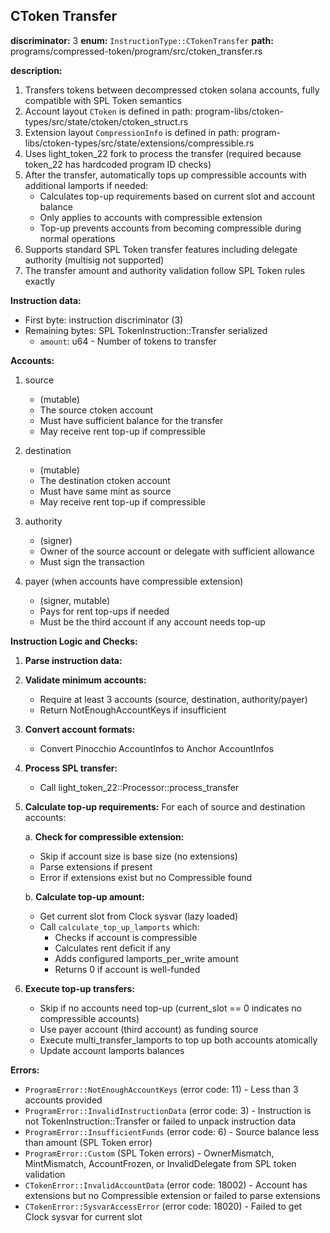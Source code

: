 ## CToken Transfer

**discriminator:** 3
**enum:** `InstructionType::CTokenTransfer`
**path:** programs/compressed-token/program/src/ctoken_transfer.rs

**description:**
1. Transfers tokens between decompressed ctoken solana accounts, fully compatible with SPL Token semantics
2. Account layout `CToken` is defined in path: program-libs/ctoken-types/src/state/ctoken/ctoken_struct.rs
3. Extension layout `CompressionInfo` is defined in path: program-libs/ctoken-types/src/state/extensions/compressible.rs
4. Uses light_token_22 fork to process the transfer (required because token_22 has hardcoded program ID checks)
5. After the transfer, automatically tops up compressible accounts with additional lamports if needed:
   - Calculates top-up requirements based on current slot and account balance
   - Only applies to accounts with compressible extension
   - Top-up prevents accounts from becoming compressible during normal operations
6. Supports standard SPL Token transfer features including delegate authority (multisig not supported)
7. The transfer amount and authority validation follow SPL Token rules exactly

**Instruction data:**
- First byte: instruction discriminator (3)
- Remaining bytes: SPL TokenInstruction::Transfer serialized
  - `amount`: u64 - Number of tokens to transfer

**Accounts:**
1. source
   - (mutable)
   - The source ctoken account
   - Must have sufficient balance for the transfer
   - May receive rent top-up if compressible

2. destination
   - (mutable)
   - The destination ctoken account
   - Must have same mint as source
   - May receive rent top-up if compressible

3. authority
   - (signer)
   - Owner of the source account or delegate with sufficient allowance
   - Must sign the transaction

4. payer (when accounts have compressible extension)
   - (signer, mutable)
   - Pays for rent top-ups if needed
   - Must be the third account if any account needs top-up

**Instruction Logic and Checks:**

1. **Parse instruction data:**

2. **Validate minimum accounts:**
   - Require at least 3 accounts (source, destination, authority/payer)
   - Return NotEnoughAccountKeys if insufficient

3. **Convert account formats:**
   - Convert Pinocchio AccountInfos to Anchor AccountInfos

4. **Process SPL transfer:**
   - Call light_token_22::Processor::process_transfer

5. **Calculate top-up requirements:**
   For each of source and destination accounts:

   a. **Check for compressible extension:**
      - Skip if account size is base size (no extensions)
      - Parse extensions if present
      - Error if extensions exist but no Compressible found

   b. **Calculate top-up amount:**
      - Get current slot from Clock sysvar (lazy loaded)
      - Call `calculate_top_up_lamports` which:
        - Checks if account is compressible
        - Calculates rent deficit if any
        - Adds configured lamports_per_write amount
        - Returns 0 if account is well-funded

6. **Execute top-up transfers:**
   - Skip if no accounts need top-up (current_slot == 0 indicates no compressible accounts)
   - Use payer account (third account) as funding source
   - Execute multi_transfer_lamports to top up both accounts atomically
   - Update account lamports balances

**Errors:**

- `ProgramError::NotEnoughAccountKeys` (error code: 11) - Less than 3 accounts provided
- `ProgramError::InvalidInstructionData` (error code: 3) - Instruction is not TokenInstruction::Transfer or failed to unpack instruction data
- `ProgramError::InsufficientFunds` (error code: 6) - Source balance less than amount (SPL Token error)
- `ProgramError::Custom` (SPL Token errors) - OwnerMismatch, MintMismatch, AccountFrozen, or InvalidDelegate from SPL token validation
- `CTokenError::InvalidAccountData` (error code: 18002) - Account has extensions but no Compressible extension or failed to parse extensions
- `CTokenError::SysvarAccessError` (error code: 18020) - Failed to get Clock sysvar for current slot
